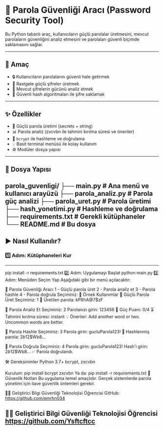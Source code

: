 # 🔐 Parola Güvenliği Aracı (Password Security Tool)

Bu Python tabanlı araç, kullanıcıların güçlü parolalar üretmesini, mevcut parolaların güvenliğini analiz etmesini ve parolaları güvenli biçimde saklamasını sağlar.

---
## 🎯 Amaç

- 🔒 Kullanıcıların parolalarını güvenli hale getirmek
- 🔑 Rastgele güçlü şifreler üretmek
- 🧠 Mevcut şifrelerin gücünü analiz etmek
- 🧂 Güvenli hash algoritmaları ile şifre saklamak
---

## ✨ Özellikler
- 🔢 Güçlü parola üretimi (secrets + string)
- 📊 Parola analiz (zxcvbn ile tahmini kırılma süresi ve öneriler)
- 🔐 `bcrypt` ile hashleme ve doğrulama
- 💡 Basit terminal menüsü ile kolay kullanım
- ⚙️ Modüler dosya yapısı

---
## 📁 Dosya Yapısı

parola_guvenligi/
├── main.py # Ana menü ve kullanıcı arayüzü
├── parola_analiz.py # Parola güç analizi
├── parola_uret.py # Parola üretimi
├── hash_yonetimi.py # Hashleme ve doğrulama
├── requirements.txt # Gerekli kütüphaneler
└── README.md # Bu dosya
---

## ▶️ Nasıl Kullanılır?
### 1️⃣ Adım: Kütüphaneleri Kur
---
pip install -r requirements.txt
2️⃣ Adım: Uygulamayı Başlat
python main.py
3️⃣ Adım: Menüden Seçim Yap
Aşağıdaki gibi bir menü açılacaktır:

🔐 Parola Güvenliği Aracı
1 - Güçlü parola üret
2 - Parola analiz et
3 - Parola hashle
4 - Parola doğrula
Seçiminiz:
🔁 Örnek Kullanımlar
🔑 Güçlü Parola Üret
Seçiminiz: 1
🔑 Üretilen parola: kP8!rA@7$zF

🧪 Parola Analiz Et
Seçiminiz: 2
Parolanızı girin: 123456
💪 Güç Puanı: 0/4
⏳ Tahmini kırılma süresi: instant
💡 Öneriler: Add another word or two. Uncommon words are better.

🧬 Parola Hashle
Seçiminiz: 3
Parola girin: gucluParola123!
🔐 Hashlenmiş parola: $2b$12$Wb8...

🔁 Parola Doğrula
Seçiminiz: 4
Parola girin: gucluParola123!
Hash'i girin: $2b$12$Wb8...
✅ Parola doğrulandı.

🛠️ Gereksinimler
Python 3.7+
bcrypt, zxcvbn

Kurulum:
pip install bcrypt zxcvbn
Ya da:
pip install -r requirements.txt
🔐 Güvenlik Notları
Bu uygulama temel amaçlıdır. Gerçek sistemlerde parola yönetimi için ilave güvenlik önlemleri gerekir.

👨‍💻 Geliştirici
Bilgi Güvenliği Teknolojisi Öğrencisi
GitHub: https://github.com/emrhn034

👨‍💻 Geliştirici
Bilgi Güvenliği Teknolojisi Öğrencisi
https://github.com/Ysftcftcc
--
